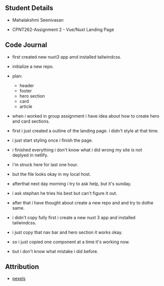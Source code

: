 ## Student Details

- Mahalakshmi Seenivasan

- CPNT262-Assignment 2 - Vue/Nuxt Landing Page

## Code Journal

- first created new nuxt3 app amd installed tailwindcss.

- initialize a new repo.

- plan:

  - header
  - footer
  - hero section
  - card
  - article

- when i worked in group assignment i have idea about how to create hero and card sections.

- first i just created a outline of the landing page. i didn't style at that time.

- i just start styling once i finish the page.

- i finished everything i don't know what i did wrong my site is not deplyed in netlify.

- i'm struck here for last one hour.

- but the file looks okay in my local host.

- afterthat next day morning i try to ask help, but it's sunday.

- i ask stephan he tries his best but can't figure it out.

- after that i have thought about create a new repo and and try to dothe same.

- i didn't copy fully first i create a new nuxt 3 app and installed tailwindcss.

- i just copy that nav bar and hero section it works okay.

- so i just copied one component at a time it's working now.

- but i don't know what mistake i did before.

## Attribution

- [pexels](https://www.pexels.com/)
